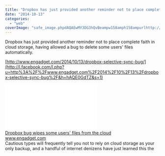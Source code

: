 ```yaml
---
title: "Dropbox has just provided another reminder not to place complete faith in cloud..."
date: "2014-10-13"
categories: 
  - "web"
coverImage: "safe_image.phpdAQAEwMY3DG3hQvBeampw158amph158ampurlhttp://o.aolcdn.com/hss/storage/adam/8f3e409dcb9eaed5b9b7ca546706a4ad/dropbox-down.jpg"
---
```


Dropbox has just provided another reminder not to place complete faith in cloud storage, having allowed a bug to delete some users' files automatically.  
  
[http://www.engadget.com/2014/10/13/dropbox-selective-sync-bug/](http://l.facebook.com/l.php?u=http%3A%2F%2Fwww.engadget.com%2F2014%2F10%2F13%2Fdropbox-selective-sync-bug%2F&h=hAQE0GdTZ&s=1)  
  
[![](images/safe_image.php?d=AQAEwMY3DG3hQvBe&w=158&h=158&url=http%3A%2F%2Fo.aolcdn.com%2Fhss%2Fstorage%2Fadam%2F8f3e409dcb9eaed5b9b7ca546706a4ad%2Fdropbox-down.jpg)](http://l.facebook.com/l.php?u=http%3A%2F%2Fwww.engadget.com%2F2014%2F10%2F13%2Fdropbox-selective-sync-bug%2F&h=3AQHpdSL3&s=1)  
[Dropbox bug wipes some users' files from the cloud](http://l.facebook.com/l.php?u=http%3A%2F%2Fwww.engadget.com%2F2014%2F10%2F13%2Fdropbox-selective-sync-bug%2F&h=bAQH7SM2L&s=1)  
www.engadget.com  
Cautious types will frequently tell you not to rely on cloud storage as your only backup, and a handful of internet denizens have just learned this the
